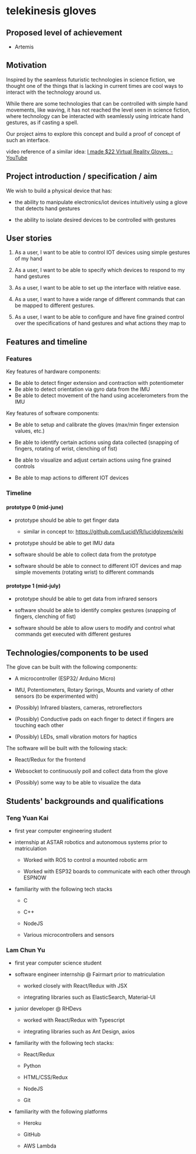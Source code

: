 # telekinesis gloves

## Proposed level of achievement

- Artemis

## Motivation

Inspired by the seamless futuristic technologies in science fiction, we thought one of the things that is lacking in current times are cool ways to interact with the technology around us. 

While there are some technologies that can be controlled with simple hand movements, like waving, it has not reached the level seen in science fiction, where technology can be interacted with seamlessly using intricate hand gestures, as if casting a spell.

Our project aims to explore this concept and build a proof of concept of such an interface.

video reference of a similar idea: [I made $22 Virtual Reality Gloves. - YouTube](https://www.youtube.com/watch?v=nmP8iGaPbeI)

## Project introduction / specification / aim

We wish to build a physical device that has:

- the ability to manipulate electronics/iot devices intuitively using a glove that detects hand gestures

- the ability to isolate desired devices to be controlled with gestures

## User stories

1. As a user, I want to be able to control IOT devices using simple gestures of my hand

2. As a user, I want to be able to specify which devices to respond to my hand gestures

3. As a user, I want to be able to set up the interface with relative ease.

4. As a user, I want to have a wide range of different commands that can be mapped to different gestures.

5. As a user, I want to be able to configure and have fine grained control over the specifications of hand gestures and what actions they map to

## Features and timeline

### Features

Key features of hardware components:

- Be able to detect finger extension and contraction with potentiometer
- Be able to detect orientation via gyro data from the IMU
- Be able to detect movement of the hand using accelerometers from the IMU

Key features of software components:

- Be able to setup and calibrate the gloves (max/min finger extension values, etc.)

- Be able to identify certain actions using data collected (snapping of fingers, rotating of wrist, clenching of fist)

- Be able to visualize and adjust certain actions using fine grained controls

- Be able to map actions to different IOT devices

### Timeline

#### prototype 0 (mid-june)

- prototype should be able to get finger data
  
  - similar in concept to: https://github.com/LucidVR/lucidgloves/wiki

- prototype should be able to get IMU data

- software should be able to collect data from the prototype

- software should be able to connect to different IOT devices and map simple movements (rotating wrist) to different commands    

#### prototype 1 (mid-july)

- prototype should be able to get data from infrared sensors

- software should be able to identify complex gestures (snapping of fingers, clenching of fist)

- software should be able to allow users to modify and control what commands get executed with different gestures

## Technologies/components to be used

The glove can be built with the following components:

- A microcontroller (ESP32/ Arduino Micro)

- IMU, Potentiometers, Rotary Springs, Mounts and variety of other sensors (to be experimented with)

- (Possibly) Infrared blasters, cameras, retroreflectors

- (Possibly) Conductive pads on each finger to detect if fingers are touching each other

- (Possibly) LEDs, small vibration motors for haptics

The software will be built with the following stack:

- React/Redux for the frontend

- Websocket to continuously poll and collect data from the glove

- (Possibly) some way to be able to visualize the data

## Students' backgrounds and qualifications

### Teng Yuan Kai

- first year computer engineering student

- internship at ASTAR robotics and autonomous systems prior to matriculation
  
  - Worked with ROS to control a mounted robotic arm
  
  - Worked with ESP32 boards to communicate with each other through ESPNOW

- familiarity with the following tech stacks
  
  - C
  
  - C++
  
  - NodeJS
  
  - Various microcontrollers and sensors

### Lam Chun Yu

- first year computer science student

- software engineer internship @ Fairmart prior to matriculation 
  
  - worked closely with React/Redux with JSX
  
  - integrating libraries such as ElasticSearch, Material-UI

- junior developer @ RHDevs
  
  - worked with React/Redux with Typescript
  
  - integrating libraries such as Ant Design, axios

- familiarity with the following tech stacks:
  
  - React/Redux
  
  - Python
  
  - HTML/CSS/Redux
  
  - NodeJS
  
  - Git

- familiarity with the following platforms
  
  - Heroku
  
  - GitHub
  
  - AWS Lambda
